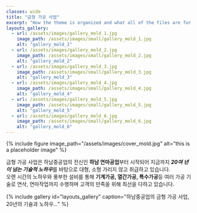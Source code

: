 ```yaml
---
classes: wide
title: "금형 가공 사업"
excerpt: "How the theme is organized and what all of the files are for."
layouts_gallery:
  - url: /assets/images/gallery_mold_1.jpg
    image_path: /assets/images/small/gallery_mold_1.jpg
    alt: "gallery_mold_1"
  - url: /assets/images/gallery_mold_2.jpg
    image_path: /assets/images/small/gallery_mold_2.jpg
    alt: "gallery_mold_2"
  - url: /assets/images/gallery_mold_3.jpg
    image_path: /assets/images/small/gallery_mold_3.jpg
    alt: "gallery_mold_3"
  - url: /assets/images/gallery_mold_4.jpg
    image_path: /assets/images/small/gallery_mold_4.jpg
    alt: "gallery_mold_4"
  - url: /assets/images/gallery_mold_5.jpg
    image_path: /assets/images/small/gallery_mold_5.jpg
    alt: "gallery_mold_5"
  - url: /assets/images/gallery_mold_6.jpg
    image_path: /assets/images/small/gallery_mold_6.jpg
    alt: "gallery_mold_6"
---
```

{% include figure image_path="/assets/images/cover_mold.jpg" alt="this is a placeholder image" %}

금형 가공 사업은 하남중공업의 전신인 **하남 연마공업**부터 시작되어 지금까지  ***20여 년이 넘는 기술적 노하우***를 바탕으로 대형, 소형 가리지 않고 취급하고 있습니다.  
오랜 시간의 노하우와 풍부한 설비를 통해 **기계가공, 열간가공, 특수가공**등 여러 가공 기술로 연삭, 연마작업까지 수행하며 고객의 만족을 위해 최선을 다하고 있습니다.

{% include gallery id="layouts_gallery" caption="하남중공업의 금형 가공 사업, 20년의 기술과 노하우..." %}

